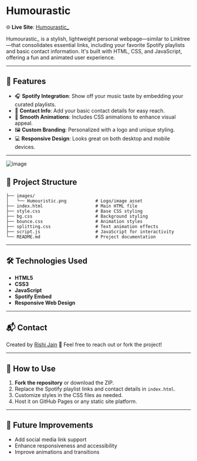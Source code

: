 # Humourastic

🌐 **Live Site**: [Humourastic\_](https://rishijain21.github.io/Humourastic_)

Humourastic\_ is a stylish, lightweight personal webpage—similar to Linktree—that consolidates essential links, including your favorite Spotify playlists and basic contact information. It's built with HTML, CSS, and JavaScript, offering a fun and animated user experience.

---

## 🚀 Features

* 🎧 **Spotify Integration**: Show off your music taste by embedding your curated playlists.
* 📇 **Contact Info**: Add your basic contact details for easy reach.
* 🎨 **Smooth Animations**: Includes CSS animations to enhance visual appeal.
* 🖼️ **Custom Branding**: Personalized with a logo and unique styling.
* 💻 **Responsive Design**: Looks great on both desktop and mobile devices.

---
![image](https://github.com/user-attachments/assets/e676d94c-0099-4503-8d7f-e3c803cfab78)

## 📁 Project Structure

```
├── images/
│   └── Humouristic.png           # Logo/image asset
├── index.html                    # Main HTML file
├── style.css                     # Base CSS styling
├── bg.css                        # Background styling
├── bounce.css                    # Animation styles
├── splitting.css                 # Text animation effects
├── script.js                     # JavaScript for interactivity
└── README.md                     # Project documentation
```

---

## 🛠️ Technologies Used

* **HTML5**
* **CSS3**
* **JavaScript**
* **Spotify Embed**
* **Responsive Web Design**

---

## 📬 Contact

Created by [Rishi Jain](https://github.com/rishijain21)
📧 Feel free to reach out or fork the project!

---

## 📌 How to Use

1. **Fork the repository** or download the ZIP.
2. Replace the Spotify playlist links and contact details in `index.html`.
3. Customize styles in the CSS files as needed.
4. Host it on GitHub Pages or any static site platform.

---

## 🎯 Future Improvements

* Add social media link support
* Enhance responsiveness and accessibility
* Improve animations and transitions
